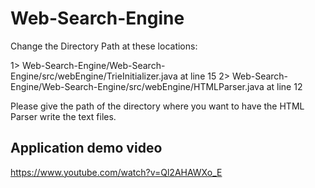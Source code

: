
# Web-Search-Engine

Change the Directory Path at these locations:

1> Web-Search-Engine/Web-Search-Engine/src/webEngine/TrieInitializer.java at line 15
2> Web-Search-Engine/Web-Search-Engine/src/webEngine/HTMLParser.java at line 12

Please give the path of the directory where you want to have the HTML Parser write the text files.

## Application demo video
https://www.youtube.com/watch?v=Ql2AHAWXo_E



